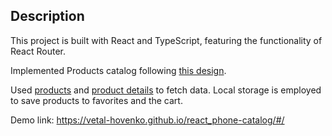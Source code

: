 ## Description

This project is built with React and TypeScript, featuring the functionality of React Router.

Implemented Products catalog following [this design](https://www.figma.com/file/uEetgWenSRxk9jgiym6Yzp/Phone-catalog-redesign?node-id=1%3A2).

Used [products](https://mate-academy.github.io/react_phone-catalog/api/products.json) and
[product details](https://mate-academy.github.io/react_phone-catalog/api/products/dell-streak-7.json) tо fetch data.
Local storage is employed to save products to favorites and the cart.

Demo link: <https://vetal-hovenko.github.io/react_phone-catalog/#/>
